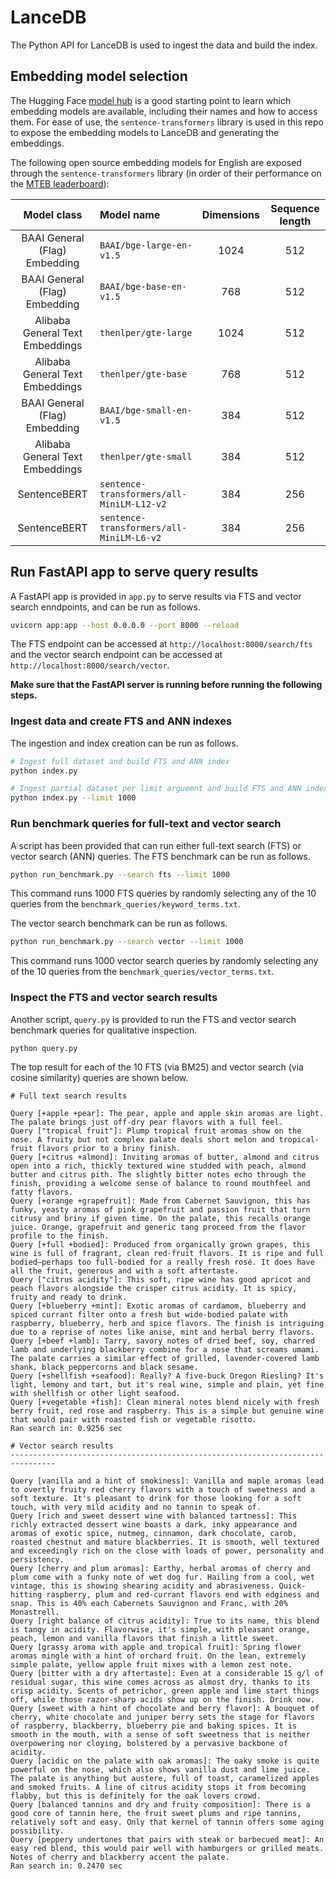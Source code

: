 # LanceDB

The Python API for LanceDB is used to ingest the data and build the index.

## Embedding model selection

The Hugging Face [model hub](https://huggingface.co/models) is a good starting point to learn which embedding models are available, including their names and how to access them. For ease of use, the `sentence-transformers` library is used in this repo to expose the embedding models to LanceDB and generating the embeddings.

The following open source embedding models for English are exposed through the `sentence-transformers` library (in order of their performance on the [MTEB leaderboard](https://huggingface.co/spaces/mteb/leaderboard)):

| Model class | Model name | Dimensions | Sequence length
|:---:|:---|:---:|:---:
BAAI General (Flag) Embedding | `BAAI/bge-large-en-v1.5` | 1024 | 512
BAAI General (Flag) Embedding | `BAAI/bge-base-en-v1.5` | 768 | 512
Alibaba General Text Embeddings | `thenlper/gte-large` | 1024 | 512
Alibaba General Text Embeddings | `thenlper/gte-base` | 768 | 512
BAAI General (Flag) Embedding | `BAAI/bge-small-en-v1.5` | 384 | 512
Alibaba General Text Embeddings | `thenlper/gte-small` | 384 | 512
SentenceBERT | `sentence-transformers/all-MiniLM-L12-v2` | 384 | 256
SentenceBERT | `sentence-transformers/all-MiniLM-L6-v2` | 384 | 256

## Run FastAPI app to serve query results

A FastAPI app is provided in `app.py` to serve results via FTS and vector search enndpoints, and can be run as follows.

```sh
uvicorn app:app --host 0.0.0.0 --port 8000 --reload
```

The FTS endpoint can be accessed at `http://localhost:8000/search/fts` and the vector search endpoint can be accessed at `http://localhost:8000/search/vector`.

**Make sure that the FastAPI server is running before running the following steps.**


### Ingest data and create FTS and ANN indexes

The ingestion and index creation can be run as follows.

```sh
# Ingest full dataset and build FTS and ANN index
python index.py
```

```sh
# Ingest partial dataset per limit arguemnt and build FTS and ANN index
python index.py --limit 1000
```

### Run benchmark queries for full-text and vector search

A script has been provided that can run either full-text search (FTS) or vector search (ANN) queries. The FTS benchmark can be run as follows.

```sh
python run_benchmark.py --search fts --limit 1000
```

This command runs 1000 FTS queries by randomly selecting any of the 10 queries from the `benchmark_queries/keyword_terms.txt`.

The vector search benchmark can be run as follows.

```sh
python run_benchmark.py --search vector --limit 1000
```

This command runs 1000 vector search queries by randomly selecting any of the 10 queries from the `benchmark_queries/vector_terms.txt`.

### Inspect the FTS and vector search results

Another script, `query.py` is provided to run the FTS and vector search benchmark queries for qualitative inspection.

```sh
python query.py
```

The top result for each of the 10 FTS (via BM25) and vector search (via cosine similarity) queries are shown below.

```
# Full text search results

Query [+apple +pear]: The pear, apple and apple skin aromas are light. The palate brings just off-dry pear flavors with a full feel.
Query ["tropical fruit"]: Plump tropical fruit aromas show on the nose. A fruity but not complex palate deals short melon and tropical-fruit flavors prior to a briny finish.
Query [+citrus +almond]: Inviting aromas of butter, almond and citrus open into a rich, thickly textured wine studded with peach, almond butter and citrus pith. The slightly bitter notes echo through the finish, providing a welcome sense of balance to round mouthfeel and fatty flavors.
Query [+orange +grapefruit]: Made from Cabernet Sauvignon, this has funky, yeasty aromas of pink grapefruit and passion fruit that turn citrusy and briny if given time. On the palate, this recalls orange juice. Orange, grapefruit and generic tang proceed from the flavor profile to the finish.
Query [+full +bodied]: Produced from organically grown grapes, this wine is full of fragrant, clean red-fruit flavors. It is ripe and full bodied—perhaps too full-bodied for a really fresh rosé. It does have all the fruit, generous and with a soft aftertaste.
Query ["citrus acidity"]: This soft, ripe wine has good apricot and peach flavors alongside the crisper citrus acidity. It is spicy, fruity and ready to drink.
Query [+blueberry +mint]: Exotic aromas of cardamom, blueberry and spiced currant filter onto a fresh but wide-bodied palate with raspberry, blueberry, herb and spice flavors. The finish is intriguing due to a reprise of notes like anise, mint and herbal berry flavors.
Query [+beef +lamb]: Tarry, savory notes of dried beef, soy, charred lamb and underlying blackberry combine for a nose that screams umami. The palate carries a similar effect of grilled, lavender-covered lamb shank, black peppercorns and black sesame.
Query [+shellfish +seafood]: Really? A five-buck Oregon Riesling? It's light, lemony and tart, but it's real wine, simple and plain, yet fine with shellfish or other light seafood.
Query [+vegetable +fish]: Clean mineral notes blend nicely with fresh berry fruit, red rose and raspberry. This is a simple but genuine wine that would pair with roasted fish or vegetable risotto.
Ran search in: 0.9256 sec

# Vector search results
--------------------------------------------------------------------------------

Query [vanilla and a hint of smokiness]: Vanilla and maple aromas lead to overtly fruity red cherry flavors with a touch of sweetness and a soft texture. It's pleasant to drink for those looking for a soft touch, with very mild acidity and no tannin to speak of.
Query [rich and sweet dessert wine with balanced tartness]: This richly extracted dessert wine boasts a dark, inky appearance and aromas of exotic spice, nutmeg, cinnamon, dark chocolate, carob, roasted chestnut and mature blackberries. It is smooth, well textured and exceedingly rich on the close with loads of power, personality and persistency.
Query [cherry and plum aromas]: Earthy, herbal aromas of cherry and plum come with a funky note of wet dog fur. Hailing from a cool, wet vintage, this is showing shearing acidity and abrasiveness. Quick-hitting raspberry, plum and red-currant flavors end with edginess and snap. This is 40% each Cabernets Sauvignon and Franc, with 20% Monastrell.
Query [right balance of citrus acidity]: True to its name, this blend is tangy in acidity. Flavorwise, it's simple, with pleasant orange, peach, lemon and vanilla flavors that finish a little sweet.
Query [grassy aroma with apple and tropical fruit]: Spring flower aromas mingle with a hint of orchard fruit. On the lean, extremely simple palate, yellow apple fruit mixes with a lemon zest note.
Query [bitter with a dry aftertaste]: Even at a considerable 15 g/l of residual sugar, this wine comes across as almost dry, thanks to its crisp acidity. Scents of petrichor, green apple and lime start things off, while those razor-sharp acids show up on the finish. Drink now.
Query [sweet with a hint of chocolate and berry flavor]: A bouquet of cherry, white chocolate and juniper berry sets the stage for flavors of raspberry, blackberry, blueberry pie and baking spices. It is smooth in the mouth, with a sense of soft sweetness that is neither overpowering nor cloying, bolstered by a pervasive backbone of acidity.
Query [acidic on the palate with oak aromas]: The oaky smoke is quite powerful on the nose, which also shows vanilla dust and lime juice. The palate is anything but austere, full of toast, caramelized apples and smoked fruits. A line of citrus acidity stops it from becoming flabby, but this is definitely for the oak lovers crowd.
Query [balanced tannins and dry and fruity composition]: There is a good core of tannin here, the fruit sweet plums and ripe tannins, relatively soft and easy. Only that kernel of tannin offers some aging possibility.
Query [peppery undertones that pairs with steak or barbecued meat]: An easy red blend, this would pair well with hamburgers or grilled meats. Notes of cherry and blackberry accent the palate.
Ran search in: 0.2470 sec

```


